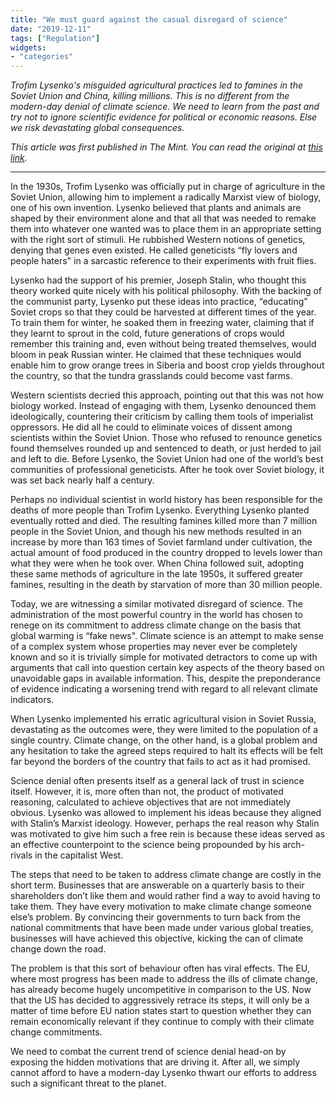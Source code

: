 ```yaml
---
title: "We must guard against the casual disregard of science"
date: "2019-12-11"
tags: ["Regulation"]
widgets: 
- "categories"
---
```


*Trofim Lysenko's misguided agricultural practices led to famines in the Soviet Union and China, killing millions. This is no different from the modern-day denial of climate science. We need to learn from the past and try not to ignore scientific evidence for political or economic reasons. Else we risk devastating global consequences.*
<!--more-->
*This article was first published in The Mint. You can read the original at [this link](https://www.livemint.com/opinion/online-views/opinion-we-must-guard-against-the-casual-disregard-of-science-11575997620606.html).*

---

In the 1930s, Trofim Lysenko was officially put in charge of agriculture in the Soviet Union, allowing him to implement a radically Marxist view of biology, one of his own invention. Lysenko believed that plants and animals are shaped by their environment alone and that all that was needed to remake them into whatever one wanted was to place them in an appropriate setting with the right sort of stimuli. He rubbished Western notions of genetics, denying that genes even existed. He called geneticists “fly lovers and people haters" in a sarcastic reference to their experiments with fruit flies.

Lysenko had the support of his premier, Joseph Stalin, who thought this theory worked quite nicely with his political philosophy. With the backing of the communist party, Lysenko put these ideas into practice, “educating" Soviet crops so that they could be harvested at different times of the year. To train them for winter, he soaked them in freezing water, claiming that if they learnt to sprout in the cold, future generations of crops would remember this training and, even without being treated themselves, would bloom in peak Russian winter. He claimed that these techniques would enable him to grow orange trees in Siberia and boost crop yields throughout the country, so that the tundra grasslands could become vast farms.

Western scientists decried this approach, pointing out that this was not how biology worked. Instead of engaging with them, Lysenko denounced them ideologically, countering their criticism by calling them tools of imperialist oppressors. He did all he could to eliminate voices of dissent among scientists within the Soviet Union. Those who refused to renounce genetics found themselves rounded up and sentenced to death, or just herded to jail and left to die. Before Lysenko, the Soviet Union had one of the world’s best communities of professional geneticists. After he took over Soviet biology, it was set back nearly half a century.

Perhaps no individual scientist in world history has been responsible for the deaths of more people than Trofim Lysenko. Everything Lysenko planted eventually rotted and died. The resulting famines killed more than 7 million people in the Soviet Union, and though his new methods resulted in an increase by more than 163 times of Soviet farmland under cultivation, the actual amount of food produced in the country dropped to levels lower than what they were when he took over. When China followed suit, adopting these same methods of agriculture in the late 1950s, it suffered greater famines, resulting in the death by starvation of more than 30 million people.

Today, we are witnessing a similar motivated disregard of science. The administration of the most powerful country in the world has chosen to renege on its commitment to address climate change on the basis that global warming is “fake news". Climate science is an attempt to make sense of a complex system whose properties may never ever be completely known and so it is trivially simple for motivated detractors to come up with arguments that call into question certain key aspects of the theory based on unavoidable gaps in available information. This, despite the preponderance of evidence indicating a worsening trend with regard to all relevant climate indicators.

When Lysenko implemented his erratic agricultural vision in Soviet Russia, devastating as the outcomes were, they were limited to the population of a single country. Climate change, on the other hand, is a global problem and any hesitation to take the agreed steps required to halt its effects will be felt far beyond the borders of the country that fails to act as it had promised.

Science denial often presents itself as a general lack of trust in science itself. However, it is, more often than not, the product of motivated reasoning, calculated to achieve objectives that are not immediately obvious. Lysenko was allowed to implement his ideas because they aligned with Stalin’s Marxist ideology. However, perhaps the real reason why Stalin was motivated to give him such a free rein is because these ideas served as an effective counterpoint to the science being propounded by his arch-rivals in the capitalist West.

The steps that need to be taken to address climate change are costly in the short term. Businesses that are answerable on a quarterly basis to their shareholders don’t like them and would rather find a way to avoid having to take them. They have every motivation to make climate change someone else’s problem. By convincing their governments to turn back from the national commitments that have been made under various global treaties, businesses will have achieved this objective, kicking the can of climate change down the road.

The problem is that this sort of behaviour often has viral effects. The EU, where most progress has been made to address the ills of climate change, has already become hugely uncompetitive in comparison to the US. Now that the US has decided to aggressively retrace its steps, it will only be a matter of time before EU nation states start to question whether they can remain economically relevant if they continue to comply with their climate change commitments.

We need to combat the current trend of science denial head-on by exposing the hidden motivations that are driving it. After all, we simply cannot afford to have a modern-day Lysenko thwart our efforts to address such a significant threat to the planet.

